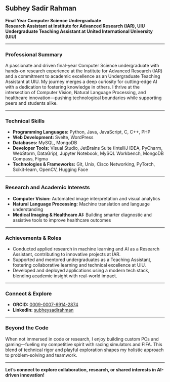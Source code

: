 ## Subhey Sadir Rahman

**Final Year Computer Science Undergraduate**  
**Research Assistant at Institute for Advanced Research (IAR), UIU**  
**Undergraduate Teaching Assistant at United International University (UIU)**

---

### Professional Summary

A passionate and driven final-year Computer Science undergraduate with hands-on research experience at the Institute for Advanced Research (IAR) and a commitment to academic excellence as an Undergraduate Teaching Assistant at UIU. My journey merges a deep curiosity for cutting-edge AI with a dedication to fostering knowledge in others. I thrive at the intersection of Computer Vision, Natural Language Processing, and healthcare innovation—pushing technological boundaries while supporting peers and students alike.

---

### Technical Skills

- **Programming Languages:** Python, Java, JavaScript, C, C++, PHP  
- **Web Development:** Svelte, WordPress  
- **Databases:** MySQL, MongoDB  
- **Developer Tools:** Visual Studio, JetBrains Suite (IntelliJ IDEA, PyCharm, WebStorm, DataGrip), Jupyter Notebook, MySQL Workbench, MongoDB Compass, Figma  
- **Technologies & Frameworks:** Git, Unix, Cisco Networking, PyTorch, Scikit-learn, OpenCV, Hugging Face

---

### Research and Academic Interests

- **Computer Vision:** Automated image interpretation and visual analytics
- **Natural Language Processing:** Machine translation and language understanding
- **Medical Imaging & Healthcare AI:** Building smarter diagnostic and assistive tools to improve healthcare outcomes

---

### Achievements & Roles

- Conducted applied research in machine learning and AI as a Research Assistant, contributing to innovative projects at IAR.
- Supported and mentored undergraduates as a Teaching Assistant, fostering collaborative learning and technical excellence at UIU.
- Developed and deployed applications using a modern tech stack, blending academic insight with real-world impact.

---

### Connect & Explore

- **ORCID:** [0009-0007-6914-2874](https://orcid.org/0009-0007-6914-2874)
- **LinkedIn:** [subheysadirahman](https://www.linkedin.com/in/subheysadirahman/)

---

### Beyond the Code

When not immersed in code or research, I enjoy building custom PCs and gaming—fueling my competitive spirit with racing simulators and FIFA. This blend of technical rigor and playful exploration shapes my holistic approach to problem-solving and teamwork.

---

**Let’s connect to explore collaboration, research, or shared interests in AI-driven innovation!**
